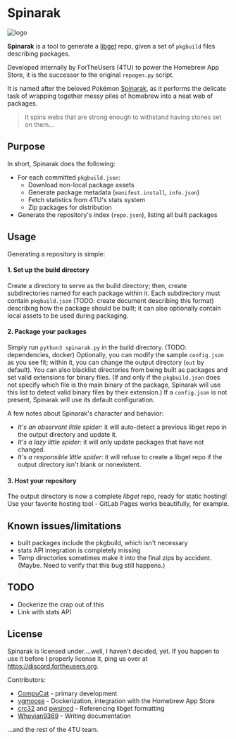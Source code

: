 # Spinarak

![logo](https://cdn.bulbagarden.net/upload/thumb/7/75/167Spinarak.png/100px-167Spinarak.png)

**Spinarak** is a tool to generate a [libget](https://github.com/vgmoose/libget) repo, given a set of `pkgbuild` files describing packages.

Developed internally by ForTheUsers (4TU) to power the Homebrew App Store, it is the successor to the original `repogen.py` script.

It is named after the beloved Pokémon [Spinarak](https://bulbapedia.bulbagarden.net/wiki/Spinarak_(Pok%C3%A9mon)), as it performs the delicate task of wrapping together messy piles of homebrew into a neat web of packages.

> It spins webs that are strong enough to withstand having stones set on them...

## Purpose

In short, Spinarak does the following:
- For each committed `pkgbuild.json`:
	- Download non-local package assets
	- Generate package metadata (`manifest.install`, `info.json`)
	- Fetch statistics from 4TU's stats system
	- Zip packages for distribution
- Generate the repository's index (`repo.json`), listing all built packages

## Usage

Generating a repository is simple:

#### 1. Set up the build directory
Create a directory to serve as the build directory; then, create subdirectories named for each package within it. Each subdirectory must contain `pkgbuild.json` (TODO: create document describing this format) describing how the package should be built; it can also optionally contain local assets to be used during packaging.

#### 2. Package your packages

Simply run `python3 spinarak.py` in the build directory. (TODO: dependencies, docker) Optionally, you can modify the sample `config.json` as you see fit; within it, you can change the output directory (`out` by default). You can also blacklist directories from being built as packages and set valid extensions for binary files. (If and only if the `pkgbuild.json` does not specify which file is the main binary of the package, Spinarak will use this list to detect valid binary files by their extension.) If a `config.json` is not present, Spinarak will use its default configuration.

A few notes about Spinarak's character and behavior:
- *It's an observant little spider*: it will auto-detect a previous libget repo in the output directory and update it.
- *It's a lazy little spider*: it will only update packages that have not changed.
- *It's a responsible little spider*: it will refuse to create a libget repo if the output directory isn't blank or nonexistent.

#### 3. Host your repository

The output directory is now a complete *libget* repo, ready for static hosting! Use your favorite hosting tool - GitLab Pages works beautifully, for example.

## Known issues/limitations

- built packages include the pkgbuild, which isn't necessary
- stats API integration is completely missing
- Temp directories sometimes make it into the final zips by accident. (Maybe. Need to verify that this bug still happens.)

## TODO

- Dockerize the crap out of this
- Link with stats API

## License

Spinarak is licensed under....well, I haven't decided, yet. If you happen to use it before I properly license it, ping us over at https://discord.fortheusers.org.

Contributors:
- [CompuCat](https://compucat.me/about) - primary development
- [vgmoose](https://vgmoose.com) - Dockerization, integration with the Homebrew App Store
- [crc32](https://crc32.dev) and [pwsincd](https://github.com/pwsincd) - Referencing libget formatting
- [Whovian9369](https://https://cybre.space/@Whovian9369) - Writing documentation

...and the rest of the 4TU team.
